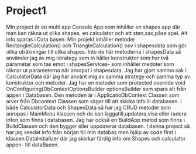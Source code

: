 # Project1
Min project är en multi app Console App som inhåller en shapes app där man kan räkna ut olika shapes, en calculator och ett sten,sax,påse spel.
Alt info sparas i Data basen.
Min projekt inhåller metoder RectangleCalculation() och TriangleCalculation() osv i shapesdata som gör olika uträkningar till olika shapes.
Into de här metoderna i shapesData så använder jag av mig Istrategy som in håller konstruktor som har två parametar som tas emot i shapesServices-
som inhåller medoter som räknar ut parameterna när anropat i shapesdata.
Jag har gjort samma sak i CalculatorData där jag har använt mig av samma strategy och samma typ av konstruktor och metoder.
Jag har en metoder som  protected override void OnConfiguring(DbContextOptionsBuilder optionsBuilder som spara alt från appen i Databasen.
Den metoden är i ApplicatioDbContext Classen som arver från Dbcontext Classen som säger till att skicka info ill databasen.
I både CalculatorData och ShapesData så har jag CRUD metoder som anropas i MainMenu klassen och de kan läggatill,updatera,visa eller radera infon som finns i databasen.
Jag har också en BuildApp metod som finns i BuildClassen och den bygger eller uppdaterar databasen.
I denna project så har jag seedat info från början till min databas men hjälp av code first i klassen DataInitializer där jag skickar färdig info om Shapes och calculator appen-
till dataBasen.
